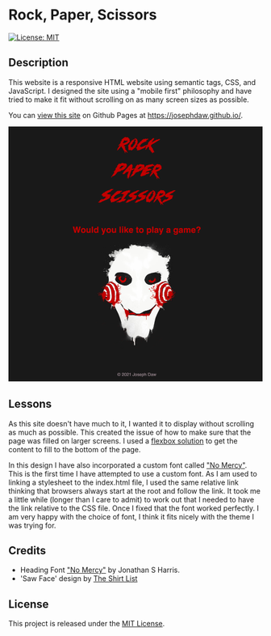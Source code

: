 # Rock, Paper, Scissors

[![License: MIT](https://img.shields.io/badge/License-MIT-yellow.svg)](https://opensource.org/licenses/MIT)

## Description
This website is a responsive HTML website using semantic tags, CSS, and JavaScript. I designed the site using a "mobile first" philosophy and have tried to make it fit without scrolling on as many screen sizes as possible.

You can [view this site](https://josephdaw.github.io/) on Github Pages at https://josephdaw.github.io/.

![site preview](assets/img/rock-paper-scissors.png)

## Lessons
As this site doesn't have much to it, I wanted it to display without scrolling as much as possible. This created the issue of how to make sure that the page was filled on larger screens. I used a [flexbox solution](https://stackoverflow.com/questions/16679146/force-footer-on-bottom-on-pages-with-little-content) to get the content to fill to the bottom of the page.

In this design I have also incorporated a custom font called ["No Mercy"](https://www.fontspace.com/no-mercy-font-f62831). This is the first time I have attempted to use a custom font. As I am used to linking a stylesheet to the index.html file, I used the same relative link thinking that browsers always start at the root and follow the link. It took me a little while (longer than I care to admit) to work out that I needed to have the link relative to the CSS file. Once I fixed that the font worked perfectly. I am very happy with the choice of font, I think it fits nicely with the theme I was trying for.

## Credits
- Heading Font ["No Mercy"](https://www.fontspace.com/no-mercy-font-f62831) by Jonathan S Harris.
- 'Saw Face' design by [The Shirt List](https://www.theshirtlist.com/lets-play-a-game-t-shirt-2/)

## License
This project is released under the [MIT License](LICENSE).